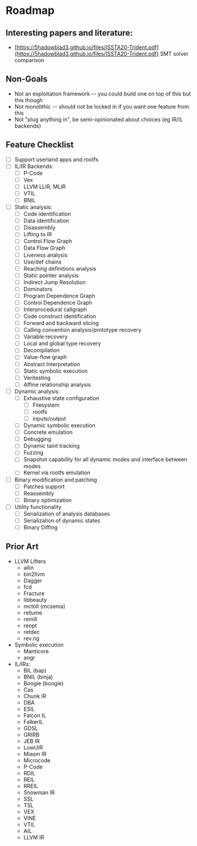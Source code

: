 # Roadmap

## Interesting papers and literature:

* [https://5hadowblad3.github.io/files/ISSTA20-Trident.pdf](https://5hadowblad3.github.io/files/ISSTA20-Trident.pdf) SMT solver comparison

## Non-Goals

* Not an exploitation framework -- you could build one on top of this but this though
* Not monolithic -- should not be locked in if you want one feature from this
* Not "plug anything in", be semi-opinionated about choices (eg IR/IL backends)

## Feature Checklist

- [ ] Support userland apps and rootfs
- [ ] IL/IR Backends:
  - [ ] P-Code
  - [ ] Vex
  - [ ] LLVM LLIR, MLIR
  - [ ] VTIL
  - [ ] BNIL
- [ ] Static analysis:
  - [ ] Code identification
  - [ ] Data identification
  - [ ] Disassembly
  - [ ] Lifting to IR
  - [ ] Control Flow Graph
  - [ ] Data Flow Graph
  - [ ] Liveness analysis
  - [ ] Use/def chains
  - [ ] Reaching definitions analysis
  - [ ] Static pointer analysis
  - [ ] Indirect Jump Resolution
  - [ ] Dominators
  - [ ] Program Dependence Graph
  - [ ] Control Dependence Graph
  - [ ] Interprocedural callgraph
  - [ ] Code construct identification
  - [ ] Forward and backward slicing
  - [ ] Calling convention analysis/prototype recovery
  - [ ] Variable recovery
  - [ ] Local and global type recovery
  - [ ] Decompilation
  - [ ] Value-flow graph
  - [ ] Abstract Interpretation
  - [ ] Static symbolic execution
  - [ ] Veritesting
  - [ ] Affine relationship analysis
- [ ] Dynamic analysis:
  - [ ] Exhaustive state configuration
    - [ ] Filesystem
    - [ ] rootfs
    - [ ] inputs/output
  - [ ] Dynamic symbolic execution
  - [ ] Concrete emulation
  - [ ] Debugging
  - [ ] Dynamic taint tracking
  - [ ] Fuzzing
  - [ ] Snapshot capability for all dynamic modes and interface between modes
  - [ ] Kernel via rootfs emulation
- [ ] Binary modification and patching
  - [ ] Patches support
  - [ ] Reassembly
  - [ ] Binary optimization
- [ ] Utility functionality
  - [ ] Serialization of analysis databases
  - [ ] Serialization of dynamic states
  - [ ] Binary Diffing

## Prior Art

- LLVM Lifters
  - allin
  - bin2llvm
  - Dagger
  - fcd
  - Fracture
  - libbeauty
  - mctoll (mcsema)
  - rellume
  - remill
  - reopt
  - retdec
  - rev.ng
- Symbolic execution
  - Manticore
  - angr
- IL/IRs:
  - BIL (bap)
  - BNIL (binja)
  - Boogie (boogie)
  - Cas
  - Chunk IR
  - DBA
  - ESIL
  - Falcon IL
  - FalkerIL
  - GDSL
  - GRIRB
  - JEB IR
  - LowUIR
  - Miasm IR
  - Microcode
  - P-Code
  - RDIL
  - REIL
  - RREIL
  - Snowman IR
  - SSL
  - TSL
  - VEX
  - VINE
  - VTIL
  - AIL
  - LLVM IR